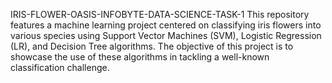 IRIS-FLOWER-OASIS-INFOBYTE-DATA-SCIENCE-TASK-1
This repository features a machine learning project centered on classifying iris flowers into various species using Support Vector Machines (SVM), Logistic Regression (LR), and Decision Tree algorithms. The objective of this project is to showcase the use of these algorithms in tackling a well-known classification challenge.
